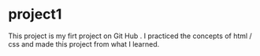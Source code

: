 # project1
This project is my firt project on Git Hub . I practiced the concepts of html / css and made this project from what I learned. 
